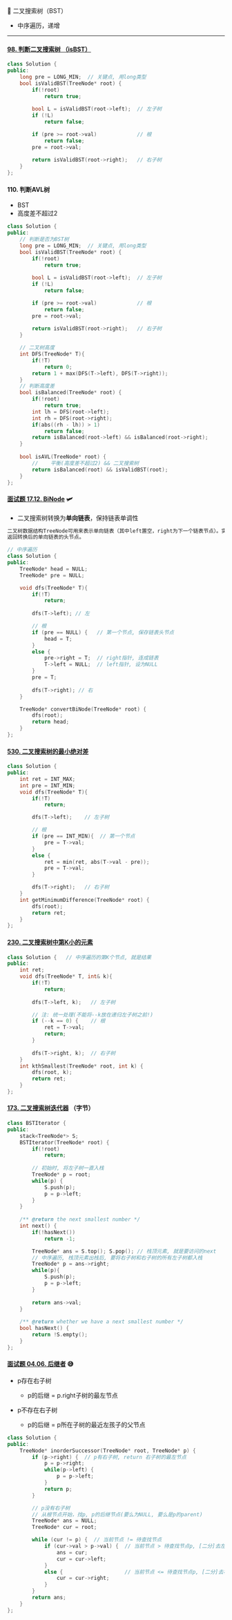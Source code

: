 :slightly_smiling_face: 二叉搜索树（BST）

- 中序遍历，递增

---

#### [98. 判断二叉搜索树 （isBST）](https://leetcode-cn.com/problems/validate-binary-search-tree/)

```c++
class Solution {
public:
    long pre = LONG_MIN;  // 关键点, 用long类型
    bool isValidBST(TreeNode* root) {
        if(!root)
            return true;
        
        bool L = isValidBST(root->left);  // 左子树
        if (!L)
            return false;

        if (pre >= root->val)             // 根
            return false;
        pre = root->val;
        
        return isValidBST(root->right);   // 右子树
    }
};
```

#### 110. 判断AVL树

- BST
- 高度差不超过2

```c++
class Solution {
public:
    // 判断是否为BST树
    long pre = LONG_MIN;  // 关键点, 用long类型
    bool isValidBST(TreeNode* root) {
        if(!root)
            return true;
        
        bool L = isValidBST(root->left);  // 左子树
        if (!L)
            return false;

        if (pre >= root->val)             // 根
            return false;
        pre = root->val;
        
        return isValidBST(root->right);   // 右子树
    }

    // 二叉树高度
    int DFS(TreeNode* T){
        if(!T)
            return 0;
        return 1 + max(DFS(T->left), DFS(T->right));
    }
    // 判断高度差
    bool isBalanced(TreeNode* root) {
        if(!root)
            return true;
        int lh = DFS(root->left);
        int rh = DFS(root->right);
        if(abs((rh - lh)) > 1)
            return false;
        return isBalanced(root->left) && isBalanced(root->right);
    }
    
    bool isAVL(TreeNode* root) {
        //    平衡(高度差不超过2) && 二叉搜索树
    	return isBalanced(root) && isValidBST(root);
    }
};
```



#### [面试题 17.12. BiNode](https://leetcode-cn.com/problems/binode-lcci/) :small_airplane:

- 二叉搜索树转换为**单向链表**，保持链表单调性

```c++
二叉树数据结构TreeNode可用来表示单向链表（其中left置空，right为下一个链表节点）。实现一个方法，把二叉搜索树转换为单向链表，要求依然符合二叉搜索树的性质，转换操作应是原址的，也就是在原始的二叉搜索树上直接修改。
返回转换后的单向链表的头节点。
```

```c++
// 中序遍历
class Solution {
public:
    TreeNode* head = NULL;
    TreeNode* pre = NULL;

    void dfs(TreeNode* T){
        if(!T)
            return;
        
        dfs(T->left); // 左

        // 根
        if (pre == NULL) {   // 第一个节点, 保存链表头节点
            head = T;
        }
        else {
            pre->right = T;  // right指针, 连成链表
            T->left = NULL;  // left指针, 设为NULL
        }
        pre = T;
        
        dfs(T->right); // 右
    }

    TreeNode* convertBiNode(TreeNode* root) {
        dfs(root);
        return head;
    }
};
```



#### [530. 二叉搜索树的最小绝对差](https://leetcode-cn.com/problems/minimum-absolute-difference-in-bst/)

```c++
class Solution {
public:
    int ret = INT_MAX;
    int pre = INT_MIN;
    void dfs(TreeNode* T){
        if(!T)
            return;

        dfs(T->left);    // 左子树

        // 根
        if (pre == INT_MIN){  // 第一个节点
            pre = T->val;
        }
        else {
            ret = min(ret, abs(T->val - pre));
            pre = T->val;
        }

        dfs(T->right);   // 右子树
    }
    int getMinimumDifference(TreeNode* root) {
        dfs(root);
        return ret;
    }
};
```



#### [230. 二叉搜索树中第K小的元素](https://leetcode-cn.com/problems/kth-smallest-element-in-a-bst/)

```c++
class Solution {   // 中序遍历的第K个节点, 就是结果
public:
    int ret;
    void dfs(TreeNode* T, int& k){
        if(!T)
            return;
        
        dfs(T->left, k);   // 左子树

        // 注: 统一处理(不能将--k放在递归左子树之前!)
        if (--k == 0) {    // 根
            ret = T->val;
            return;
        }    
        
        dfs(T->right, k);  // 右子树
    }
    int kthSmallest(TreeNode* root, int k) {
        dfs(root, k);
        return ret;        
    }
};
```

#### [173. 二叉搜索树迭代器](https://leetcode-cn.com/problems/binary-search-tree-iterator/) （字节）

```c++
class BSTIterator {
public:
    stack<TreeNode*> S;
    BSTIterator(TreeNode* root) {
        if(!root)
            return;
        
        // 初始时, 将左子树一直入栈
        TreeNode* p = root;
        while(p) {
            S.push(p);
            p = p->left;
        }
    }
    
    /** @return the next smallest number */
    int next() {
        if(!hasNext())
            return -1;

        TreeNode* ans = S.top(); S.pop(); // 栈顶元素, 就是要访问的next
        // 中序遍历, 栈顶元素出栈后, 要将右子树和右子树的所有左子树都入栈
        TreeNode* p = ans->right;
        while(p){
            S.push(p);
            p = p->left;
        }
        
        return ans->val;
    }
    
    /** @return whether we have a next smallest number */
    bool hasNext() {
        return !S.empty();
    }
};
```

#### [面试题 04.06. 后继者](https://leetcode-cn.com/problems/successor-lcci/) :sweat_smile:

- p存在右子树
  - p的后继 = p.right子树的最左节点

- p不存在右子树
  - p的后继 = p所在子树的最近左孩子的父节点

```c++
class Solution {
public:
    TreeNode* inorderSuccessor(TreeNode* root, TreeNode* p) {
        if (p->right) {  // p有右子树, return 右子树的最左节点
            p = p->right;
            while(p->left) {
                p = p->left;                
            }
            return p;
        }

        // p没有右子树
        // 从根节点开始，找p, p的后继节点(要么为NULL, 要么是p的parent)
        TreeNode* ans = NULL;
        TreeNode* cur = root;

        while (cur != p) {  // 当前节点 != 待查找节点
            if (cur->val > p->val) {  // 当前节点 > 待查找节点p, [二分]去左子树查找p
                ans = cur;
                cur = cur->left;
            }
            else {                    // 当前节点 <= 待查找节点p, [二分]去右子树查找p
                cur = cur->right;
            }
        }
        return ans;
    }
};
```


